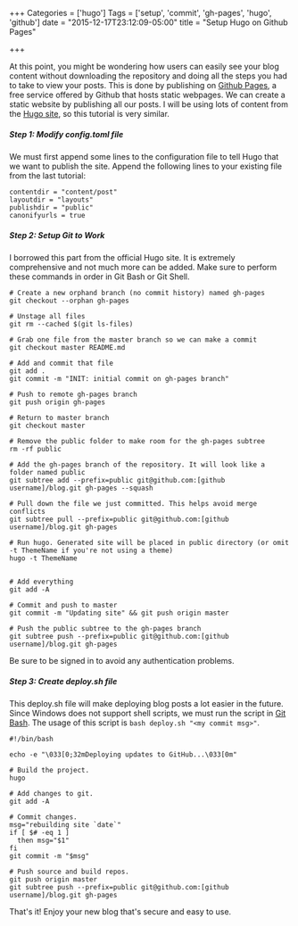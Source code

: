 +++
Categories = ['hugo']
Tags = ['setup', 'commit', 'gh-pages', 'hugo', 'github']
date = "2015-12-17T23:12:09-05:00"
title = "Setup Hugo on Github Pages"

+++

At this point, you might be wondering how users can easily see your blog content without downloading the repository and doing all the steps you had to take to view your posts. This is done by publishing on [Github Pages](https://pages.github.com/), a free service offered by Github that hosts static webpages. We can create a static website by publishing all our posts. I will be using lots of content from the [Hugo site](https://gohugo.io/tutorials/github-pages-blog/), so this tutorial is very similar.  

##### Step 1: Modify config.toml file
We must first append some lines to the configuration file to tell Hugo that we want to publish the site. Append the following lines to your existing file from the last tutorial:  

```
contentdir = "content/post"
layoutdir = "layouts"
publishdir = "public"
canonifyurls = true
```

##### Step 2: Setup Git to Work
I borrowed this part from the official Hugo site. It is extremely comprehensive and not much more can be added. Make sure to perform these commands in order in Git Bash or Git Shell.
```
# Create a new orphand branch (no commit history) named gh-pages
git checkout --orphan gh-pages

# Unstage all files
git rm --cached $(git ls-files)

# Grab one file from the master branch so we can make a commit
git checkout master README.md

# Add and commit that file
git add .
git commit -m "INIT: initial commit on gh-pages branch"

# Push to remote gh-pages branch
git push origin gh-pages

# Return to master branch
git checkout master

# Remove the public folder to make room for the gh-pages subtree
rm -rf public

# Add the gh-pages branch of the repository. It will look like a folder named public
git subtree add --prefix=public git@github.com:[github username]/blog.git gh-pages --squash

# Pull down the file we just committed. This helps avoid merge conflicts
git subtree pull --prefix=public git@github.com:[github username]/blog.git gh-pages

# Run hugo. Generated site will be placed in public directory (or omit -t ThemeName if you're not using a theme)
hugo -t ThemeName


# Add everything
git add -A

# Commit and push to master
git commit -m "Updating site" && git push origin master

# Push the public subtree to the gh-pages branch
git subtree push --prefix=public git@github.com:[github username]/blog.git gh-pages
```

Be sure to be signed in to avoid any authentication problems.

##### Step 3: Create deploy.sh file
This deploy.sh file will make deploying blog posts a lot easier in the future. Since Windows does not support shell scripts, we must run the script in [Git Bash](https://git-scm.com/downloads). The usage of this script is `bash deploy.sh "<my commit msg>"`.

```
#!/bin/bash

echo -e "\033[0;32mDeploying updates to GitHub...\033[0m"

# Build the project.
hugo

# Add changes to git.
git add -A

# Commit changes.
msg="rebuilding site `date`"
if [ $# -eq 1 ]
  then msg="$1"
fi
git commit -m "$msg"

# Push source and build repos.
git push origin master
git subtree push --prefix=public git@github.com:[github username]/blog.git gh-pages
```

That's it! Enjoy your new blog that's secure and easy to use.
